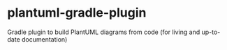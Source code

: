 # plantuml-gradle-plugin
Gradle plugin to build PlantUML diagrams from code (for living and up-to-date documentation)
